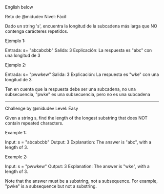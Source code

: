 English below

Reto de @midudev
Nivel: Fácil

Dado un string 's', encuentra la longitud de la subcadena más larga que NO contenga carácteres repetidos.

Ejemplo 1:

Entrada: s= "abcabcbb"
Salida: 3
Explicación: La respuesta es "abc" con una longitud de 3

Ejemplo 2:

Entrada: s= "pwwkew"
Salida: 3
Explicación: La respuesta es "wke" con una longitud de 3

Ten en cuenta que la respuesta debe ser una subcadena, no una subsecuencia, "pwke" es una subsecuencia, pero no es una subcadena

--------------------------------------------------------------------------------------------------------------------------------------------

Challenge by @midudev
Level: Easy

Given a string s, find the length of the longest substring that does NOT contain repeated characters.

Example 1:

Input: s = "abcabcbb"
Output: 3
Explanation: The answer is "abc", with a length of 3.

Example 2:

Input: s = "pwwkew"
Output: 3
Explanation: The answer is "wke", with a length of 3.

Note that the answer must be a substring, not a subsequence. For example, "pwke" is a subsequence but not a substring.